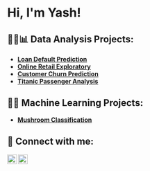 <h1>Hi, I'm Yash!

## 👨‍💻📊 Data Analysis Projects:

- [**Loan Default Prediction**](https://github.com/yashwantvadapalli/loan-deafult-prediction)
- [**Online Retail Exploratory**](https://github.com/yashwantvadapalli/online-retail-exploratory)
- [**Customer Churn Prediction**](https://github.com/yashwantvadapalli/customer-churn-prediction)
- [**Titanic Passenger Analysis**](https://github.com/yashwantvadapalli/titanic-passenger-analysis)

## 🤖🧠 Machine Learning Projects:
- [**Mushroom Classification**](https://github.com/yashwantvadapalli/Mushroom-Classification-ML)






<h2> 🤳 Connect with me:</h2>

[<img align="left" alt="YashVadapalli | LinkedIn" width="22px" src="https://cdn.jsdelivr.net/npm/simple-icons@v3/icons/linkedin.svg" />][linkedin]
[<img align="left" alt="YashVadapalli | YouTube" width="22px" src="https://cdn.jsdelivr.net/npm/simple-icons@v3/icons/youtube.svg" />][youtube]

[linkedin]:  https://www.linkedin.com/in/yashwant-vadapalli
[youtube]:   https://www.youtube.com/embed/zL19uMsnpSU?si=d4ydHs1XbKKFnmZ3

